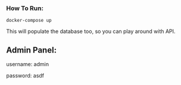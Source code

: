 ### How To Run:
`
docker-compose up
`

This will populate the database too, so you can play around with API.
## Admin Panel:
username: admin

password: asdf
